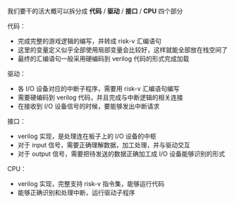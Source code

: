 我们要干的活大概可以拆分成 **代码** / **驱动** / **接口** / **CPU** 四个部分

代码：
- 完成完整的游戏逻辑的编写，并转成 risk-v 汇编语句
- 这里的变量定义似乎全部使用局部变量会比较好，这样就能全部放在栈空间了
- 最终的汇编语句一般采用硬编码到 verilog 代码的形式完成加载

驱动：
- 各 I/O 设备对应的中断子程序，需要用 risk-v 汇编语句编写
- 需要硬编码到 verilog 代码，并且完成与中断逻辑的相关连接
- 在接收到 I/O 设备信号的时候，要能够发出中断请求

接口：
- verilog 实现，是处理连在板子上的 I/O 设备的中枢
- 对于 input 信号，需要正确理解数据，加工处理，并与驱动交互
- 对于 output 信号，需要把待发送的数据正确加工成 I/O 设备能够识别的形式

CPU：
- verilog 实现，完整支持 risk-v 指令集，能够运行代码
- 能够正确识别和处理中断，运行驱动子程序

